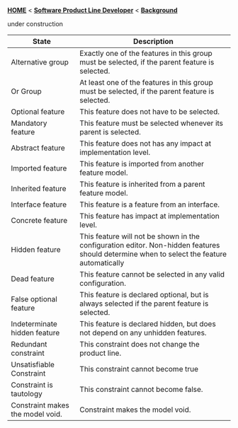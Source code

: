 <!-- Breadcrumb -->
[**HOME**](https://github.com/tthuem/FeatureIDE/wiki) < [**Software Product Line Developer**](https://github.com/tthuem/FeatureIDE/wiki/Software-Product-Line-Developer) < [**Background**](https://github.com/tthuem/FeatureIDE/wiki/Background)

<!-- Introduction -->
under construction

<!-- Feature States -->

| **State**   	| **Description**  	|
|---	|---	|
| Alternative group | Exactly one of the features in this group must be selected, if the parent feature is selected.  	|
| Or Group | At least one of the features in this group must be selected, if the parent feature is selected. |
| Optional feature | This feature does not have to be selected. |
| Mandatory feature | This feature must be selected whenever its parent is selected. |
| Abstract feature | This feature does not has any impact at implementation level. |
| Imported feature | This feature is imported from another feature model. |
| Inherited feature | This feature is inherited from a parent feature model. |
| Interface feature | This feature is a feature from an interface. |
| Concrete feature | This feature has impact at implementation level. |
| Hidden feature | This feature will not be shown in the configuration editor. Non-hidden features should determine when to select the feature automatically |
| Dead feature | This feature cannot be selected in any valid configuration. |
| False optional feature | This feature is declared optional, but is always selected if the parent feature is selected. |
| Indeterminate hidden feature | This feature is declared hidden, but does not depend on any unhidden features. |
| Redundant constraint | This constraint does not change the product line. |
| Unsatisfiable Constraint | This constraint cannot become true |
| Constraint is tautology | This constraint cannot become false. |
| Constraint makes the model void. | Constraint makes the model void. |

